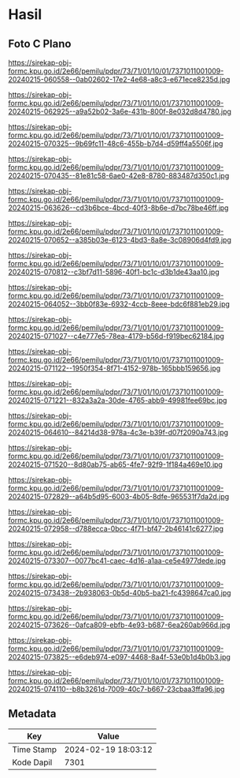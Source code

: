 # Hasil

## Foto C Plano

https://sirekap-obj-formc.kpu.go.id/2e66/pemilu/pdpr/73/71/01/10/01/7371011001009-20240215-060558--0ab02602-17e2-4e68-a8c3-e671ece8235d.jpg

https://sirekap-obj-formc.kpu.go.id/2e66/pemilu/pdpr/73/71/01/10/01/7371011001009-20240215-062925--a9a52b02-3a6e-431b-800f-8e032d8d4780.jpg

https://sirekap-obj-formc.kpu.go.id/2e66/pemilu/pdpr/73/71/01/10/01/7371011001009-20240215-070325--9b69fc11-48c6-455b-b7d4-d59ff4a5506f.jpg

https://sirekap-obj-formc.kpu.go.id/2e66/pemilu/pdpr/73/71/01/10/01/7371011001009-20240215-070435--81e81c58-6ae0-42e8-8780-883487d350c1.jpg

https://sirekap-obj-formc.kpu.go.id/2e66/pemilu/pdpr/73/71/01/10/01/7371011001009-20240215-063626--cd3b6bce-4bcd-40f3-8b6e-d7bc78be46ff.jpg

https://sirekap-obj-formc.kpu.go.id/2e66/pemilu/pdpr/73/71/01/10/01/7371011001009-20240215-070652--a385b03e-6123-4bd3-8a8e-3c08906d4fd9.jpg

https://sirekap-obj-formc.kpu.go.id/2e66/pemilu/pdpr/73/71/01/10/01/7371011001009-20240215-070812--c3bf7d11-5896-40f1-bc1c-d3b1de43aa10.jpg

https://sirekap-obj-formc.kpu.go.id/2e66/pemilu/pdpr/73/71/01/10/01/7371011001009-20240215-064052--3bb0f83e-6932-4ccb-8eee-bdc6f881eb29.jpg

https://sirekap-obj-formc.kpu.go.id/2e66/pemilu/pdpr/73/71/01/10/01/7371011001009-20240215-071027--c4e777e5-78ea-4179-b56d-f919bec62184.jpg

https://sirekap-obj-formc.kpu.go.id/2e66/pemilu/pdpr/73/71/01/10/01/7371011001009-20240215-071122--1950f354-8f71-4152-978b-165bbb159656.jpg

https://sirekap-obj-formc.kpu.go.id/2e66/pemilu/pdpr/73/71/01/10/01/7371011001009-20240215-071221--832a3a2a-30de-4765-abb9-49981fee69bc.jpg

https://sirekap-obj-formc.kpu.go.id/2e66/pemilu/pdpr/73/71/01/10/01/7371011001009-20240215-064610--84214d38-978a-4c3e-b39f-d07f2090a743.jpg

https://sirekap-obj-formc.kpu.go.id/2e66/pemilu/pdpr/73/71/01/10/01/7371011001009-20240215-071520--8d80ab75-ab65-4fe7-92f9-1f184a469e10.jpg

https://sirekap-obj-formc.kpu.go.id/2e66/pemilu/pdpr/73/71/01/10/01/7371011001009-20240215-072829--a64b5d95-6003-4b05-8dfe-965531f7da2d.jpg

https://sirekap-obj-formc.kpu.go.id/2e66/pemilu/pdpr/73/71/01/10/01/7371011001009-20240215-072958--d788ecca-0bcc-4f71-bf47-2b46141c6277.jpg

https://sirekap-obj-formc.kpu.go.id/2e66/pemilu/pdpr/73/71/01/10/01/7371011001009-20240215-073307--0077bc41-caec-4d16-a1aa-ce5e4977dede.jpg

https://sirekap-obj-formc.kpu.go.id/2e66/pemilu/pdpr/73/71/01/10/01/7371011001009-20240215-073438--2b938063-0b5d-40b5-ba21-fc4398647ca0.jpg

https://sirekap-obj-formc.kpu.go.id/2e66/pemilu/pdpr/73/71/01/10/01/7371011001009-20240215-073626--0afca809-ebfb-4e93-b687-6ea260ab966d.jpg

https://sirekap-obj-formc.kpu.go.id/2e66/pemilu/pdpr/73/71/01/10/01/7371011001009-20240215-073825--e6deb974-e097-4468-8a4f-53e0b1d4b0b3.jpg

https://sirekap-obj-formc.kpu.go.id/2e66/pemilu/pdpr/73/71/01/10/01/7371011001009-20240215-074110--b8b3261d-7009-40c7-b667-23cbaa3ffa96.jpg


## Metadata

| Key        | Value               |
| ---------- | ------------------- |
| Time Stamp | 2024-02-19 18:03:12 |
| Kode Dapil | 7301                |



